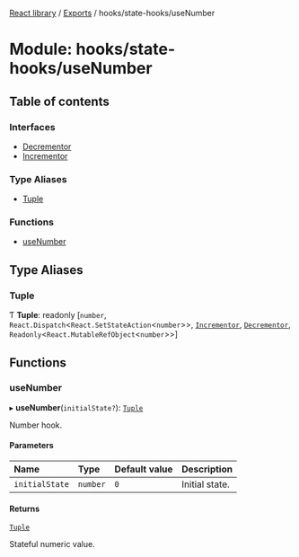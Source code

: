 [React library](../index.md) / [Exports](../modules.md) / hooks/state-hooks/useNumber

# Module: hooks/state-hooks/useNumber

## Table of contents

### Interfaces

- [Decrementor](../interfaces/hooks_state_hooks_useNumber.Decrementor.md)
- [Incrementor](../interfaces/hooks_state_hooks_useNumber.Incrementor.md)

### Type Aliases

- [Tuple](hooks_state_hooks_useNumber.md#tuple)

### Functions

- [useNumber](hooks_state_hooks_useNumber.md#usenumber)

## Type Aliases

### Tuple

Ƭ **Tuple**: readonly [`number`, `React.Dispatch`\<`React.SetStateAction`\<`number`\>\>, [`Incrementor`](../interfaces/hooks_state_hooks_useNumber.Incrementor.md), [`Decrementor`](../interfaces/hooks_state_hooks_useNumber.Decrementor.md), `Readonly`\<`React.MutableRefObject`\<`number`\>\>]

## Functions

### useNumber

▸ **useNumber**(`initialState?`): [`Tuple`](hooks_state_hooks_useNumber.md#tuple)

Number hook.

#### Parameters

| Name | Type | Default value | Description |
| :------ | :------ | :------ | :------ |
| `initialState` | `number` | `0` | Initial state. |

#### Returns

[`Tuple`](hooks_state_hooks_useNumber.md#tuple)

Stateful numeric value.
